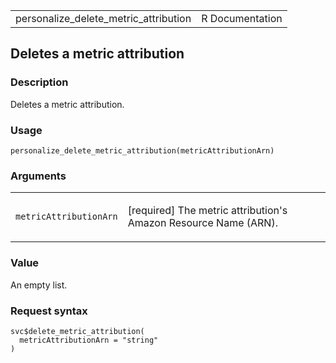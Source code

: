 <table style="width: 100%;">
<tbody>
<tr class="odd">
<td>personalize_delete_metric_attribution</td>
<td style="text-align: right;">R Documentation</td>
</tr>
</tbody>
</table>

## Deletes a metric attribution

### Description

Deletes a metric attribution.

### Usage

    personalize_delete_metric_attribution(metricAttributionArn)

### Arguments

<table>
<colgroup>
<col style="width: 35%" />
<col style="width: 65%" />
</colgroup>
<tbody>
<tr class="odd">
<td><code
id="personalize_delete_metric_attribution_:_metricAttributionArn">metricAttributionArn</code></td>
<td><p>[required] The metric attribution's Amazon Resource Name
(ARN).</p></td>
</tr>
</tbody>
</table>

### Value

An empty list.

### Request syntax

    svc$delete_metric_attribution(
      metricAttributionArn = "string"
    )
